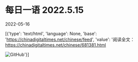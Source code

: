 # 每日一语 2022.5.15

2022-05-16

[{'type': 'text/html', 'language': None, 'base': 'https://chinadigitaltimes.net/chinese/feed', 'value': '阅读全文：https://chinadigitaltimes.net/chinese/681381.html

![GitHub](https://chinadigitaltimes.net/chinese/files/2022/05/5.15.jpg)'}]